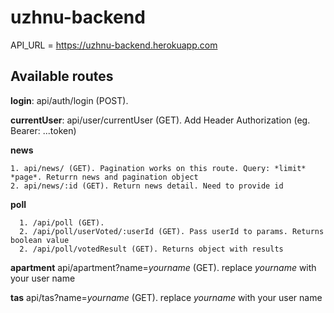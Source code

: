 # uzhnu-backend

API_URL = https://uzhnu-backend.herokuapp.com

## Available routes 
**login**: api/auth/login (POST).

**currentUser**: api/user/currentUser (GET). Add Header Authorization (eg. Bearer: ...token)

**news**

    1. api/news/ (GET). Pagination works on this route. Query: *limit* *page*. Returrn news and pagination object
    2. api/news/:id (GET). Return news detail. Need to provide id


**poll** 

      1. /api/poll (GET).
      2. /api/poll/userVoted/:userId (GET). Pass userId to params. Returns boolean value
      2. /api/poll/votedResult (GET). Returns object with results

**apartment** api/apartment?name=*yourname* (GET). replace *yourname* with your user name

**tas** api/tas?name=*yourname* (GET). replace *yourname* with your user name

  
  
